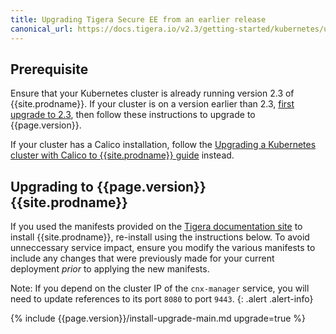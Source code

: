 ```yaml
---
title: Upgrading Tigera Secure EE from an earlier release
canonical_url: https://docs.tigera.io/v2.3/getting-started/kubernetes/upgrade/upgrade-tsee
---
```


## Prerequisite

Ensure that your Kubernetes cluster is already running version 2.3 of {{site.prodname}}. If your cluster is on a version
earlier than 2.3, [first upgrade to 2.3](/v2.3/getting-started/kubernetes/upgrade/upgrade-tsee), then follow these instructions
to upgrade to {{page.version}}.

If your cluster has a Calico installation, follow the [Upgrading a Kubernetes cluster with Calico to {{site.prodname}} guide]({{site.url}}/{{page.version}}/getting-started/kubernetes/upgrade/upgrade-to-tsee)
instead.

## Upgrading to {{page.version}} {{site.prodname}}

If you used the manifests provided on the [Tigera documentation site](https://docs.tigera.io/)
to install {{site.prodname}}, re-install using the instructions below. To avoid unneccessary service impact, ensure you modify the various
manifests to include any changes that were previously made for your current deployment *prior* to applying the new
manifests.

Note: If you depend on the cluster IP of the `cnx-manager` service, you will need to update references to its port `8080` to
port `9443`.
{: .alert .alert-info}

{% include {{page.version}}/install-upgrade-main.md upgrade=true %}
